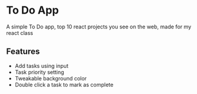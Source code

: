 # To Do App

A simple To Do app, top 10 react projects you see on the web, made for my react class

## Features

- Add tasks using input
- Task priority setting
- Tweakable background color
- Double click a task to mark as complete